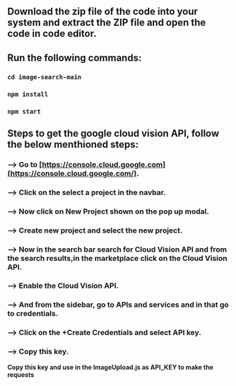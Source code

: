 
## Download the zip file of the code into your system and extract the ZIP file and open the code in code editor.
## Run the following commands:

### `cd image-search-main`
### `npm install`
### `npm start`

## Steps to get the google cloud vision API, follow the below menthioned steps:

### --> Go to [https://console.cloud.google.com](https://console.cloud.google.com/).
### --> Click on the **select a project** in the navbar.
### --> Now click on New Project shown on the pop up modal.
### --> Create new project and select the new project.
### --> Now in the search bar search for **Cloud Vision API** and from the search results,in the marketplace click on the Cloud Vision API.
### --> Enable the Cloud Vision API.
### --> And from the sidebar, go to APIs and services and in that go to credentials.
### --> Click on the +Create Credentials and select API key.
### --> Copy this key.

**Copy this key and use in the ImageUpload.js as API_KEY to make the requests**


